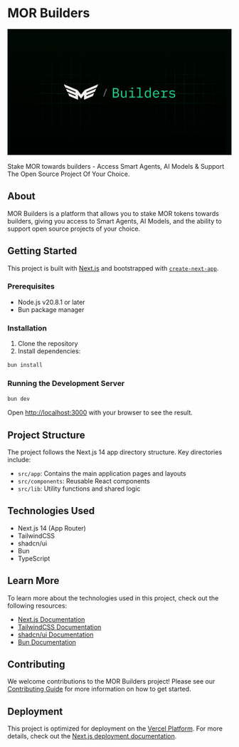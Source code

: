 # MOR Builders

![MOR Builders Logo](src/app/opengraph-image.jpg)

Stake MOR towards builders - Access Smart Agents, AI Models & Support The Open Source Project Of Your Choice.

## About

MOR Builders is a platform that allows you to stake MOR tokens towards builders, giving you access to Smart Agents, AI Models, and the ability to support open source projects of your choice.

## Getting Started

This project is built with [Next.js](https://nextjs.org) and bootstrapped with [`create-next-app`](https://nextjs.org/docs/app/api-reference/cli/create-next-app).

### Prerequisites

- Node.js v20.8.1 or later
- Bun package manager

### Installation

1. Clone the repository
2. Install dependencies:

```bash
bun install
```

### Running the Development Server

```bash
bun dev
```

Open [http://localhost:3000](http://localhost:3000) with your browser to see the result.

## Project Structure

The project follows the Next.js 14 app directory structure. Key directories include:

- `src/app`: Contains the main application pages and layouts
- `src/components`: Reusable React components
- `src/lib`: Utility functions and shared logic

## Technologies Used

- Next.js 14 (App Router)
- TailwindCSS
- shadcn/ui
- Bun
- TypeScript

## Learn More

To learn more about the technologies used in this project, check out the following resources:

- [Next.js Documentation](https://nextjs.org/docs)
- [TailwindCSS Documentation](https://tailwindcss.com/docs)
- [shadcn/ui Documentation](https://ui.shadcn.com)
- [Bun Documentation](https://bun.sh/docs)

## Contributing

We welcome contributions to the MOR Builders project! Please see our [Contributing Guide](CONTRIBUTING.md) for more information on how to get started.

## Deployment

This project is optimized for deployment on the [Vercel Platform](https://vercel.com). For more details, check out the [Next.js deployment documentation](https://nextjs.org/docs/app/building-your-application/deploying).